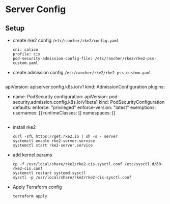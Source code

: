 # Server Config

## Setup

- create rke2 config `/etc/rancher/rke2/config.yaml`
  ```
  cni: calico
  profile: cis
  pod-security-admission-config-file: /etc/rancher/rke2/rke2-pss-custom.yaml
  ```

- create admission config `/etc/rancher/rke2/rke2-pss-custom.yaml`
  ```
apiVersion: apiserver.config.k8s.io/v1
kind: AdmissionConfiguration
plugins:
- name: PodSecurity
  configuration:
    apiVersion: pod-security.admission.config.k8s.io/v1beta1
    kind: PodSecurityConfiguration
    defaults:
      enforce: "privileged"
      enforce-version: "latest"
    exemptions:
      usernames: []
      runtimeClasses: []
      namespaces: []
  ```

- install rke2

  ```
  curl -sfL https://get.rke2.io | sh -s - server
  systemctl enable rke2-server.service
  systemctl start rke2-server.service
  ```

- add kernel params
  ```
  cp -f /usr/local/share/rke2/rke2-cis-sysctl.conf /etc/sysctl.d/60-rke2-cis.conf
  systemctl restart systemd-sysctl
  sysctl -p /usr/local/share/rke2/rke2-cis-sysctl.conf
  ```

- Apply Terraform config
  ```
  terraform apply
  ```
